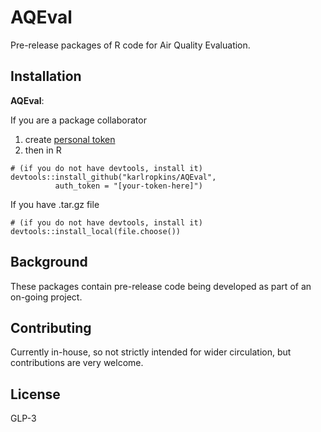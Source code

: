 # AQEval

Pre-release packages of R code for Air Quality Evaluation.

## Installation

**AQEval**:

If you are a package collaborator

1. create [personal token](https://help.github.com/en/github/authenticating-to-github/creating-a-personal-access-token-for-the-command-line)
2. then in R 

```{r, eval=FALSE}
# (if you do not have devtools, install it) 
devtools::install_github("karlropkins/AQEval", 
          auth_token = "[your-token-here]") 
```

If you have .tar.gz file

```{r, eval=FALSE}
# (if you do not have devtools, install it)
devtools::install_local(file.choose())
```

## Background
These packages contain pre-release code being developed as part 
of an on-going project.

## Contributing
Currently in-house, so not strictly intended for wider circulation, 
but contributions are very welcome.

## License
GLP-3 
